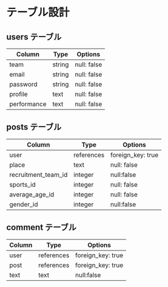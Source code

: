 

# テーブル設計

## users テーブル
| Column         | Type   | Options     |
| --------       | ------ | ----------- |
| team           | string | null: false |
| email          | string | null: false |
| password       | string | null: false |
| profile        | text   | null: false |
| performance     | text   | null: false |


## posts テーブル

| Column             | Type      | Options           |
| ------             | ------    | -----------       |
| user               | references| foreign_key: true |
| place              | text      | null: false       |
| recruitment_team_id| integer   | null:false        |
| sports_id          | integer   | null: false       |
| average_age_id     | integer   | null: false       |
| gender_id          | integer   | null:false        |

## comment テーブル

| Column             | Type      | Options           |
| ------             | ------    | -----------       |
| user               | references| foreign_key: true |
| post               | references| foreign_key: true |
| text               | text      | null:false        |

